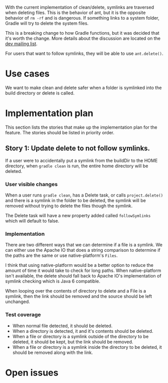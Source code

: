 With the current implementation of clean/delete, symlinks are traversed when deleting files. This is the behavior of ant, but it is the opposite behavior of `rm -rf` and is dangerous. If something links to a system folder, Gradle will try to delete the system files.

This is a breaking change to how Gradle functions, but it was decided that it's worth the change. More details about the discussion are located on the [dev mailing list](https://groups.google.com/forum/#!topic/gradle-dev/2HIji78xT3I).

For users that want to follow symlinks, they will be able to use `ant.delete()`.

# Use cases

We want to make clean and delete safer when a folder is symlinked into the build directory or delete is called.

# Implementation plan

This section lists the stories that make up the implementation plan for the feature. The stories should be listed in priority order.

## Story 1: Update delete to not follow symlinks.

If a user were to accidentally put a symlink from the buildDir to the HOME directory, when `gradle clean` is run, the entire home directory will be deleted.

### User visible changes

When a user runs `gradle clean`, has a Delete task, or calls `project.delete()` and there is a symlink in the folder to be deleted, the symlink will be removed without trying to delete the files though the symlink.

The Delete task will have a new property added called `followSymlinks` which will default to false.

### Implementation

There are two different ways that we can determine if a file is a symlink. We can either use the Apache IO that does a string comparison to determine if the paths are the same or use native-platform's `Files`.

I think that using native-platform would be a better option to reduce the amount of time it would take to check for long paths. When native-platform isn't available, the delete should fall back to Apache IO's implementation of symlink checking which is Java 6 compatible.

When looping over the contents of directory to delete and a File is a symlink, then the link should be removed and the source should be left unchanged.

### Test coverage

- When normal file detected, it should be deleted.
- When a directory is detected, it and it's contents should be deleted.
- When a file or directory is a symlink outside of the directory to be deleted, it should be kept, but the link should be removed.
- When a file or directory is a symlink inside the directory to be deleted, it should be removed along with the link.

# Open issues
